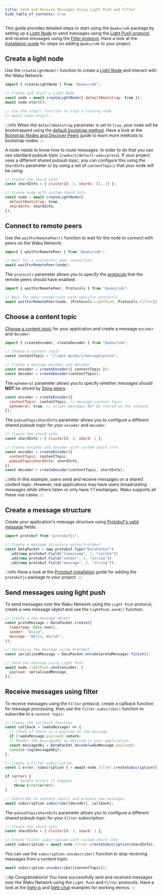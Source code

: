 ```yaml
---
title: Send and Receive Messages Using Light Push and Filter
hide_table_of_contents: true
---
```


This guide provides detailed steps to start using the `@waku/sdk` package by setting up a [Light Node](/learn/glossary#light-node) to send messages using the [Light Push protocol](/learn/concepts/protocols#light-push), and receive messages using the [Filter protocol](/learn/concepts/protocols#filter). Have a look at the [installation guide](/guides/js-waku/#installation) for steps on adding `@waku/sdk` to your project.

## Create a light node

Use the `createLightNode()` function to create a [Light Node](/learn/glossary#light-node) and interact with the Waku Network:

```js
import { createLightNode } from "@waku/sdk";

// Create and start a Light Node
const node = await createLightNode({ defaultBootstrap: true });
await node.start();

// Use the stop() function to stop a running node
// await node.stop();
```

:::info
When the `defaultBootstrap` parameter is set to `true`, your node will be bootstrapped using the [default bootstrap method](/guides/js-waku/configure-discovery#default-bootstrap-method). Have a look at the [Bootstrap Nodes and Discover Peers](/guides/js-waku/configure-discovery) guide to learn more methods to bootstrap nodes.
:::

A node needs to know how to route messages. In order to do that you can use standard pubsub topic (`/waku/2/default-waku/proto`). If your project uses a different shared pubsub topic, you can configure this using the `ShardInfo` parameter or by using a set of `contentTopics` that your node will be using:

```js
// Create the shard info
const shardInfo = { clusterId: 3, shards: [1, 2] };

// Create node with custom shard info
const node = await createLightNode({
  defaultBootstrap: true,
  shardInfo: shardInfo,
});
```

## Connect to remote peers

Use the `waitForRemotePeer()` function to wait for the node to connect with peers on the Waku Network:

```js
import { waitForRemotePeer } from "@waku/sdk";

// Wait for a successful peer connection
await waitForRemotePeer(node);
```

The `protocols` parameter allows you to specify the [protocols](/learn/concepts/protocols) that the remote peers should have enabled:

```js
import { waitForRemotePeer, Protocols } from "@waku/sdk";

// Wait for peer connections with specific protocols
await waitForRemotePeer(node, [Protocols.LightPush, Protocols.Filter]);
```

## Choose a content topic

[Choose a content topic](/learn/concepts/content-topics) for your application and create a message `encoder` and `decoder`:

```js
import { createEncoder, createDecoder } from "@waku/sdk";

// Choose a content topic
const contentTopic = "/light-guide/1/message/proto";

// Create a message encoder and decoder
const encoder = createEncoder({ contentTopic });
const decoder = createDecoder(contentTopic);
```

The `ephemeral` parameter allows you to specify whether messages should **NOT** be stored by [Store peers](/guides/js-waku/store-retrieve-messages):

```js
const encoder = createEncoder({
  contentTopic: contentTopic, // message content topic
  ephemeral: true, // allows messages NOT be stored on the network
});
```

The `pubsubTopicShardInfo` parameter allows you to configure a different shared pubsub topic for your `encoder` and `decoder`:

```js
// Create the shard info
const shardInfo = { clusterId: 3, shard: 1 };

// Create encoder and decoder with custom shard info
const encoder = createEncoder({
  contentTopic: contentTopic,
  pubsubTopicShardInfo: shardInfo,
});
const decoder = createDecoder(contentTopic, shardInfo);
```

:::info
In this example, users send and receive messages on a shared content topic. However, real applications may have users broadcasting messages while others listen or only have 1:1 exchanges. Waku supports all these use cases.
:::

## Create a message structure

Create your application's message structure using [Protobuf's valid message](https://github.com/protobufjs/protobuf.js#usage) fields:

```js
import protobuf from "protobufjs";

// Create a message structure using Protobuf
const DataPacket = new protobuf.Type("DataPacket")
  .add(new protobuf.Field("timestamp", 1, "uint64"))
  .add(new protobuf.Field("sender", 2, "string"))
  .add(new protobuf.Field("message", 3, "string"));
```

:::info
Have a look at the [Protobuf installation](/guides/js-waku/#message-structure) guide for adding the `protobufjs` package to your project.
:::

## Send messages using light push

To send messages over the Waku Network using the `Light Push` protocol, create a new message object and use the `lightPush.send()` function:

```js
// Create a new message object
const protoMessage = DataPacket.create({
  timestamp: Date.now(),
  sender: "Alice",
  message: "Hello, World!",
});

// Serialise the message using Protobuf
const serialisedMessage = DataPacket.encode(protoMessage).finish();

// Send the message using Light Push
await node.lightPush.send(encoder, {
  payload: serialisedMessage,
});
```

## Receive messages using filter

To receive messages using the `Filter` protocol, create a callback function for message processing, then use the `filter.subscribe()` function to subscribe to a `content topic`:

```js
// Create the callback function
const callback = (wakuMessage) => {
  // Check if there is a payload on the message
  if (!wakuMessage.payload) return;
  // Render the messageObj as desired in your application
  const messageObj = DataPacket.decode(wakuMessage.payload);
  console.log(messageObj);
};

// Create a Filter subscription
const { error, subscription } = await node.filter.createSubscription({ contentTopics: [contentTopic] });

if (error) {
    // handle errors if happens
    throw Error(error);
}

// Subscribe to content topics and process new messages
await subscription.subscribe([decoder], callback);
```

The `pubsubTopicShardInfo` parameter allows you to configure a different shared pubsub topic for your `Filter` subscription:

```js
// Create the shard info
const shardInfo = { clusterId: 3, shard: 1 };

// Create Filter subscription with custom shard info
const subscription = await node.filter.createSubscription(shardInfo);
```

You can use the `subscription.unsubscribe()` function to stop receiving messages from a content topic:

```js
await subscription.unsubscribe([contentTopic]);
```

:::tip Congratulations!
You have successfully sent and received messages over the Waku Network using the `Light Push` and `Filter` protocols. Have a look at the [light-js](https://github.com/waku-org/js-waku-examples/tree/master/examples/light-js) and [light-chat](https://github.com/waku-org/js-waku-examples/tree/master/examples/light-chat) examples for working demos.
:::

